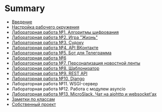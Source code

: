# Summary

* [Введение](README.md)
* [Настройка рабочего окружения](lab0.md)
* [Лабораторная работа №1. Алгоритмы шифрования](lab1.md)
* [Лабораторная работа №2. Игра "Жизнь"](lab2.md)
* [Лабораторная работа №3. Судоку](lab3.md)
* [Лабораторная работа №4. API ВКонтакте](lab4.md)
* [Лабораторная работа №5. Бот для Телеграмма](lab5.md)
* [Лабораторная работа №6](lab6.md)
* [Лабораторная работа №7. Персонализация новостной ленты](lab7.md)
* [Лабораторная работа №8. Шаблонизатор](lab8.md)
* [Лабораторная работа №9. REST API](lab9.md)
* [Лабораторная работа №10. Django](lab10.md)
* Лабораторная работа №11. WSGI-сервер
* Лабораторная работа №12. Работа с модулем asyncio
* [Лабораторная работа №13. MicroSlack. Чат на aiohttp и websocket'ах](microslack-chat-na-aiohttp-i-websocketah.md)
* [Заметки по классам](appendix-classes.md)
* [Собственный проект](project.md)


